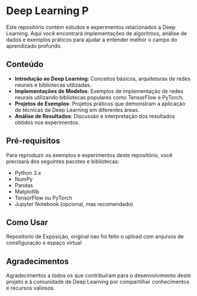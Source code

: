 # Deep Learning P

Este repositório contém estudos e experimentos relacionados a Deep Learning. Aqui você encontrará implementações de algoritmos, análise de dados e exemplos práticos para ajudar a entender melhor o campo do aprendizado profundo.

## Conteúdo

- **Introdução ao Deep Learning**: Conceitos básicos, arquiteturas de redes neurais e bibliotecas utilizadas.
- **Implementações de Modelos**: Exemplos de implementação de redes neurais utilizando bibliotecas populares como TensorFlow e PyTorch.
- **Projetos de Exemplos**: Projetos práticos que demonstram a aplicação de técnicas de Deep Learning em diferentes áreas.
- **Análise de Resultados**: Discussão e interpretação dos resultados obtidos nos experimentos.

## Pré-requisitos

Para reproduzir os exemplos e experimentos deste repositório, você precisará dos seguintes pacotes e bibliotecas:

- Python 3.x
- NumPy
- Pandas
- Matplotlib
- TensorFlow ou PyTorch
- Jupyter Notebook (opcional, mas recomendado)

## Como Usar
Repositorio de Exposição, original nao foi feito o upload com arquivos de consfiguração e espaço virtual

## Agradecimentos

Agradecimentos a todos os que contribuíram para o desenvolvimento deste projeto e à comunidade de Deep Learning por compartilhar conhecimentos e recursos valiosos.

